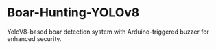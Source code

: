 # Boar-Hunting-YOLOv8
YoloV8-based boar detection system with Arduino-triggered buzzer for enhanced security.

